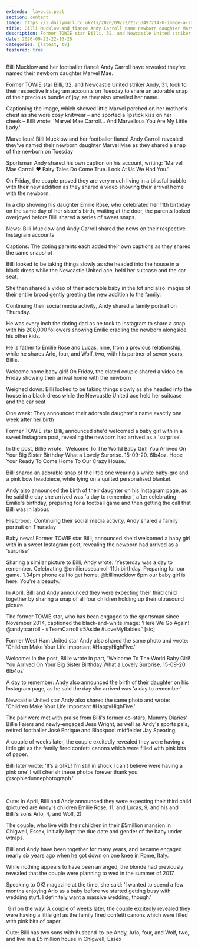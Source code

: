 ```yaml
---
extends: _layouts.post
section: content
image: https://i.dailymail.co.uk/1s/2020/09/22/21/33497214-0-image-a-225_1600808065976.jpg 
title: Billi Mucklow and fiancé Andy Carroll name newborn daughter Marvel Mae 
description: Former TOWIE star Billi, 32, and Newcastle United striker Andy, 31, took to their respective Instagram accounts on Tuesday to share an adorable snap of their bundle of joy, as they also unveiled her name. 
date: 2020-09-22-22-16-26 
categories: [latest, tv] 
featured: true 
--- 
```

Billi Mucklow and her footballer fiancé Andy Carroll have revealed they've named their newborn daughter Marvel Mae.

Former TOWIE star Billi, 32, and Newcastle United striker Andy, 31, took to their respective Instagram accounts on Tuesday to share an adorable snap of their precious bundle of joy, as they also unveiled her name.

Captioning the image, which showed little Marvel perched on her mother's chest as she wore cosy knitwear – and sported a lipstick kiss on her cheek – Billi wrote: 'Marvel Mae Carroll... And Marvellous You Are My Little Lady.'

Marvellous! Billi Mucklow and her footballer fiancé Andy Carroll revealed they've named their newborn daughter Marvel Mae as they shared a snap of the newborn on Tuesday

Sportsman Andy shared his own caption on his account, writing: 'Marvel Mae Carroll ❤️ Fairy Tales Do Come True. Look At Us We Had You.'

On Friday, the couple proved they are very much living in a blissful bubble with their new addition as they shared a video showing their arrival home with the newborn. 

In a clip showing his daughter Emilie Rose, who celebrated her 11th birthday on the same day of her sister's birth, waiting at the door, the parents looked overjoyed before Billi shared a series of sweet snaps.

News: Billi Mucklow and Andy Carroll shared the news on their respective Instagram accounts



Captions: The doting parents each added their own captions as they shared the same snapshot

Billi looked to be taking things slowly as she headed into the house in a black dress while the Newcastle United ace, held her suitcase and the car seat.

She then shared a video of their adorable baby in the tot and also images of their entire brood gently greeting the new addition to the family. 

Continuing their social media activity, Andy shared a family portrait on Thursday.

He was every inch the doting dad as he took to Instagram to share a snap with his 208,000 followers showing Emilie cradling the newborn alongside his other kids. 

He is father to Emilie Rose and Lucas, nine, from a previous relationship, while he shares Arlo, four, and Wolf, two, with his partner of seven years, Billie.  

Welcome home baby girl! On Friday, the elated couple shared a video on Friday showing their arrival home with the newborn

Weighed down: Billi looked to be taking things slowly as she headed into the house in a black dress while the Newcastle United ace held her suitcase and the car seat

One week: They announced their adorable daughter's name exactly one week after her birth 

Former TOWIE star Billi, announced she'd welcomed a baby girl with in a sweet Instagram post, revealing the newborn had arrived as a 'surprise'. 

In the post, Billie wrote: 'Welcome To The World Baby Girl! You Arrived On Your Big Sister Birthday What a Lovely Surprise. 15-09-20. 6lb4oz. Hope Your Ready To Come Home To Our Crazy House.'

Billi shared an adorable snap of the little one wearing a white baby-gro and a pink bow headpiece, while lying on a quilted personalised blanket. 

Andy also announced the birth of their daughter on his Instagram page, as he said the day she arrived was 'a day to remember', after celebrating Emilie's birthday, preparing for a football game and then getting the call that Billi was in labour. 

His brood:  Continuing their social media activity, Andy shared a family portrait on Thursday

Baby news! Former TOWIE star Billi, announced she'd welcomed a baby girl with in a sweet Instagram post, revealing the newborn had arrived as a 'surprise'

Sharing a similar picture to Billi, Andy wrote: 'Yesterday was a day to remember. Celebrating @emilierosecarroll 11th birthday. Preparing for our game. 1.34pm phone call to get home. @billimucklow 6pm our baby girl is here. You're a beauty.' 

In April, Billi and Andy announced they were expecting their third child together by sharing a snap of all four children holding up their ultrasound picture.

The former TOWIE star, who has been engaged to the sportsman since November 2014, captioned the black-and-white image: 'Here We Go Again! @andytcarroll - #TeamCarroll #5Aside #LoveMyBabies.' [sic]

Former West Ham United star Andy also shared the same photo and wrote: 'Children Make Your Life Important #HappyHighFive.' 

Welcome: In the post, Billie wrote in part, 'Welcome To The World Baby Girl! You Arrived On Your Big Sister Birthday What a Lovely Surprise. 15-09-20. 6lb4oz'

A day to remember: Andy also announced the birth of their daughter on his Instagram page, as he said the day she arrived was 'a day to remember'

Newcastle United star Andy also shared the same photo and wrote: 'Children Make Your Life Important #HappyHighFive.'

The pair were met with praise from Billi's former co-stars, Mummy Diaries' Billie Faiers and newly-engaged Jess Wright, as well as Andy's sports pals, retired footballer José Enrique and Blackpool midfielder Jay Spearing. 

A couple of weeks later, the couple excitedly revealed they were having a little girl as the family fired confetti canons which were filled with pink bits of paper. 

Billi later wrote: 'It’s a GIRL! I’m still in shock I can’t believe were having a pink one' I will cherish these photos forever thank you @sophiedunnephotograph.' 

 

Cute: In April, Billi and Andy announced they were expecting their third child (pictured are Andy's children Emilie Rose, 11, and Lucas, 9, and his and Billi's sons Arlo, 4, and Wolf, 2)

The couple, who live with their children in their £5million mansion in Chigwell, Essex, initially kept the due date and gender of the baby under wtraps. 

Billi and Andy have been together for many years, and became engaged nearly six years ago when he got down on one knee in Rome, Italy.

While nothing appears to have been arranged, the blonde had previously revealed that the couple were planning to wed in the summer of 2017.

Speaking to OK! magazine at the time, she said: 'I wanted to spend a few months enjoying Arlo as a baby before we started getting busy with wedding stuff. I definitely want a massive wedding, though.' 

 Girl on the way! A couple of weeks later, the couple excitedly revealed they were having a little girl as the family fired confetti canons which were filled with pink bits of paper

Cute: Billi has two sons with husband-to-be Andy, Arlo, four, and Wolf, two, and live in a £5 million house in Chigwell, Essex

